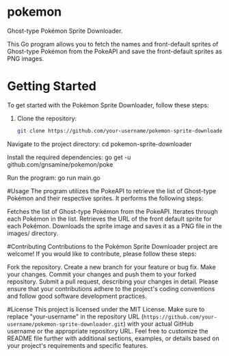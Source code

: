 # pokemon
Ghost-type Pokémon Sprite Downloader.

This Go program allows you to fetch the names and front-default sprites of Ghost-type Pokémon from the PokeAPI and save the front-default sprites as PNG images.

# Getting Started

To get started with the Pokémon Sprite Downloader, follow these steps:

1. Clone the repository:
   ```bash
   git clone https://github.com/your-username/pokemon-sprite-downloader.git
Navigate to the project directory:
    cd pokemon-sprite-downloader

Install the required dependencies:
    go get -u github.com/gnsamine/pokemon/poke

Run the program:
    go run main.go


#Usage
The program utilizes the PokeAPI to retrieve the list of Ghost-type Pokémon and their respective sprites. It performs the following steps:

Fetches the list of Ghost-type Pokémon from the PokeAPI.
Iterates through each Pokémon in the list.
Retrieves the URL of the front default sprite for each Pokémon.
Downloads the sprite image and saves it as a PNG file in the images/ directory.

#Contributing
Contributions to the Pokémon Sprite Downloader project are welcome! If you would like to contribute, please follow these steps:

Fork the repository.
Create a new branch for your feature or bug fix.
Make your changes.
Commit your changes and push them to your forked repository.
Submit a pull request, describing your changes in detail.
Please ensure that your contributions adhere to the project's coding conventions and follow good software development practices.

#License
This project is licensed under the MIT License.
Make sure to replace "your-username" in the repository URL (`https://github.com/your-username/pokemon-sprite-downloader.git`) with your actual GitHub username or the appropriate repository URL.
Feel free to customize the README file further with additional sections, examples, or details based on your project's requirements and specific features.
